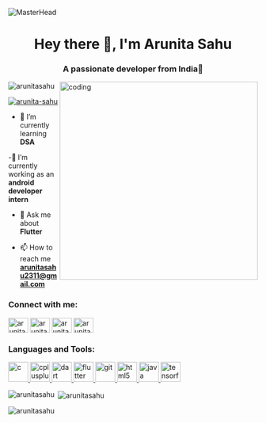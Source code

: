 ![MasterHead](https://mir-s3-cdn-cf.behance.net/project_modules/1400_opt_1/475eb095746151.5e9ecde695f7a.gif)

<h1 align="center">Hey there 🍕, I'm Arunita Sahu</h1>
<h3 align="center">A passionate developer from India🪷</h3>
<img src="https://www.domainnamesanity.com/blog/wp-content/uploads/2020/12/home-office-basics.jpg" alt="coding" width="400" align="right">


<p align="left"> <img src="https://komarev.com/ghpvc/?username=arunitasahu&label=Profile%20views&color=0e75b6&style=flat" alt="arunitasahu" /> </p>

<p align="left"> <a href="https://twitter.com/arunita-sahu" target="blank"><img src="https://img.shields.io/twitter/follow/arunita-sahu?logo=twitter&style=for-the-badge" alt="arunita-sahu" /></a> </p>

- 🌱 I’m currently learning **DSA**

-🔭 I’m currently working as an **android developer intern**

- 💬 Ask me about **Flutter**

- 📫 How to reach me **arunitasahu2311@gmail.com**

<h3 align="left">Connect with me:</h3>
<p align="left">
<a href="https://twitter.com/arunita-sahu" target="blank"><img align="center" src="https://th.bing.com/th/id/R.79911da7ffca55c630631e18050cd5b0?rik=RR9eB21TKKbo7Q&riu=http%3a%2f%2fpluspng.com%2fimg-png%2ftwitter-png-logo-twitterbird-1528.png&ehk=YwDMCLo0lSKgclR48CT8CtPLMbcX1BAUPw87%2f6yyxRA%3d&risl=&pid=ImgRaw&r=0" alt="arunita-sahu" height="30" width="40" /></a>
<a href="https://linkedin.com/in/arunita-sahu-8b305a225" target="blank"><img align="center" src="https://th.bing.com/th/id/R.a330e248626552a23af35e5c46526234?rik=DZhkgnpER0YViQ&riu=http%3a%2f%2fpngimg.com%2fuploads%2flinkedIn%2flinkedIn_PNG8.png&ehk=4bFzIDABrAypqOis7809R99fdbUW93GC4XfvnNxZfdA%3d&risl=&pid=ImgRaw&r=0" alt="arunita-sahu-8b305a225" height="30" width="40" /></a>
<a href="https://fb.com/arunitasahu07" target="blank"><img align="center" src="https://1.bp.blogspot.com/-S8HTBQqmfcs/XN0ACIRD9PI/AAAAAAAAAlo/FLhccuLdMfIFLhocRjWqsr9cVGdTN_8sgCPcBGAYYCw/s1600/f_logo_RGB-Blue_1024.png" alt="arunitasahu07" height="30" width="40" /></a>
<a href="https://instagram.com/arunitasahu" target="blank"><img align="center" src="https://th.bing.com/th/id/OIP.-ZirgQE5pr8e7htQWowJIgHaHa?pid=ImgDet&rs=1" alt="arunitasahu" height="30" width="40" /></a>
</p>

<h3 align="left">Languages and Tools:</h3>
<p align="left"> <a href="https://www.cprogramming.com/" target="_blank" rel="noreferrer"> <img src="https://th.bing.com/th/id/OIP.bkbn2-K7c9rMBV5dvYXDrQHaIh?pid=ImgDet&rs=1" alt="c" width="40" height="40"/> </a> <a href="https://www.w3schools.com/cpp/" target="_blank" rel="noreferrer"> <img src="https://codeprogramming.org/wp-content/uploads/2022/01/C-Logo.wine_.png" alt="cplusplus" width="40" height="40"/> </a> <a href="https://dart.dev" target="_blank" rel="noreferrer"> <img src="https://www.vectorlogo.zone/logos/dartlang/dartlang-icon.svg" alt="dart" width="40" height="40"/> </a> <a href="https://flutter.dev" target="_blank" rel="noreferrer"> <img src="https://www.vectorlogo.zone/logos/flutterio/flutterio-icon.svg" alt="flutter" width="40" height="40"/> </a> <a href="https://git-scm.com/" target="_blank" rel="noreferrer"> <img src="https://www.vectorlogo.zone/logos/git-scm/git-scm-icon.svg" alt="git" width="40" height="40"/> </a> <a href="https://www.w3.org/html/" target="_blank" rel="noreferrer"> <img src="https://th.bing.com/th/id/OIP.FN170sbF2Xwk3JZ5OEPxAwHaHs?pid=ImgDet&rs=1" alt="html5" width="40" height="40"/> </a> <a href="https://www.java.com" target="_blank" rel="noreferrer"> <img src="https://cdn.windowsreport.com/wp-content/uploads/2019/02/virtual-java11.jpg" alt="java" width="40" height="40"/> </a> <a href="https://www.tensorflow.org" target="_blank" rel="noreferrer"> <img src="https://www.vectorlogo.zone/logos/tensorflow/tensorflow-icon.svg" alt="tensorflow" width="40" height="40"/> </a> </p>

<p><img align="left" src="https://github-readme-stats.vercel.app/api/top-langs?username=arunitasahu&show_icons=true&locale=en&layout=compact" alt="arunitasahu" /></p>

<p>&nbsp;<img align="center" src="https://github-readme-stats.vercel.app/api?username=arunitasahu&show_icons=true&locale=en" alt="arunitasahu" /></p>

<p><img align="center" src="https://github-readme-streak-stats.herokuapp.com/?user=arunitasahu&" alt="arunitasahu" /></p>
